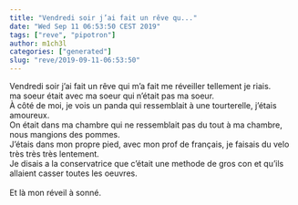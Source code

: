 ```yaml
---
title: "Vendredi soir j’ai fait un rêve qu..."
date: "Wed Sep 11 06:53:50 CEST 2019"
tags: ["reve", "pipotron"]
author: m1ch3l
categories: ["generated"]
slug: "reve/2019-09-11-06:53:50"
---
```


Vendredi soir j’ai fait un rêve qui m’a fait me réveiller tellement je riais.<br>
ma soeur était avec ma soeur qui n’était pas ma soeur.<br>
À côté de moi, je vois un panda qui ressemblait à une tourterelle, j’étais amoureux.<br>
On était dans ma chambre qui ne ressemblait pas du tout à ma chambre, nous mangions des pommes.<br>
J’étais dans mon propre pied, avec mon prof de français, je faisais du velo très très très lentement.<br>
Je disais a la conservatrice que c’était une methode de gros con et qu’ils allaient casser toutes les oeuvres.<br>
<br>
Et là mon réveil à sonné.<br>
<br>
